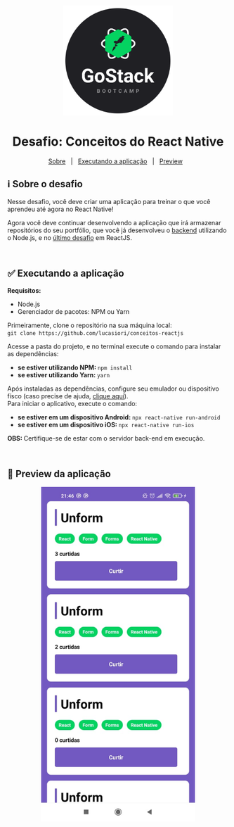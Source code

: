 <p align="center">
  <img src="https://github.com/lucasiori/conceitos-react-native/blob/master/.github/gostack.png" alt="GoStack" width="250" />
</p>

<h1 align="center">Desafio: Conceitos do React Native</h1>
<p align="center">
  <a href="#sobre-desafio">Sobre</a> &nbsp;&nbsp;|&nbsp;&nbsp;
  <a href="#executando-aplicacao">Executando a aplicação</a> &nbsp;&nbsp;|&nbsp;&nbsp;
  <a href="#preview-aplicacao">Preview</a> &nbsp;&nbsp;
  
</p>

<h2 id="sobre-desafio">ℹ Sobre o desafio</h2>

<p>
  Nesse desafio, você deve criar uma aplicação para treinar o que você aprendeu até agora no React Native!
</p>
<p>
  Agora você deve continuar desenvolvendo a aplicação que irá armazenar repositórios do seu portfólio, que você já desenvolveu o 
  <a href="https://github.com/lucasiori/conceitos-nodejs" target="_blank">backend</a> utilizando o Node.js, e no 
  <a href="https://github.com/lucasiori/conceitos-reactjs" target="_blank">último desafio</a> em ReactJS.
</p>

<br />

<h2 id="executando-aplicacao">✅ Executando a aplicação</h2>

<strong>Requisitos:</strong>
<ul>
  <li>Node.js</li>
  <li>Gerenciador de pacotes: NPM ou Yarn</li>
</ul>

<p>
  Primeiramente, clone o repositório na sua máquina local: <br />
  <code>git clone https://github.com/lucasiori/conceitos-reactjs</code>
</p>

<p>
  Acesse a pasta do projeto, e no terminal execute o comando para instalar as dependências: <br />
  <ul>
    <li>
      <strong>se estiver utilizando NPM: </strong>
      <code>npm install</code>
    </li>
    <li>
      <strong>se estiver utilizando Yarn: </strong>
      <code>yarn</code>
    </li>
  </ul>
</p>

<p>
  Após instaladas as dependências, configure seu emulador ou dispositivo físco 
  (caso precise de ajuda, <a href="https://react-native.rocketseat.dev/" target="_blank">clique aqui</a>). <br />
  Para iniciar o aplicativo, execute o comando: <br />
  <ul>
    <li>
      <strong>se estiver em um dispositivo Android: </strong>
      <code>npx react-native run-android</code>
    </li>
    <li>
      <strong>se estiver em um dispositivo iOS: </strong>
      <code>npx react-native run-ios</code>
    </li>
  </ul>
</p>

<p>
  <strong>OBS: </strong> Certifique-se de estar com o servidor back-end em execução.
</p>

<br />

<h2 id="preview-aplicacao">👀 Preview da aplicação</h2>

<p align="center">
  <img src="https://github.com/lucasiori/conceitos-react-native/blob/master/.github/demo.jpg" alt="Preview" width="350" />
</p>

